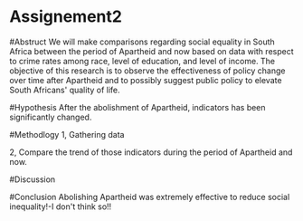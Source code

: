 # Assignement2
#Abstruct
We will make comparisons regarding social equality in South Africa between the period of Apartheid and now based on data with respect to crime rates among race, level of education, and level of income. The objective of this research is to observe the effectiveness of policy change over time after Apartheid and to possibly suggest public policy to elevate South Africans' quality of life.

#Hypothesis
After the abolishment of Apartheid, indicators has been significantly changed.

#Methodlogy
1, Gathering data

2, Compare the trend of those indicators during the period of Apartheid and now.

#Discussion

#Conclusion
Abolishing Apartheid was extremely effective to reduce social inequality!-I don't think so!!